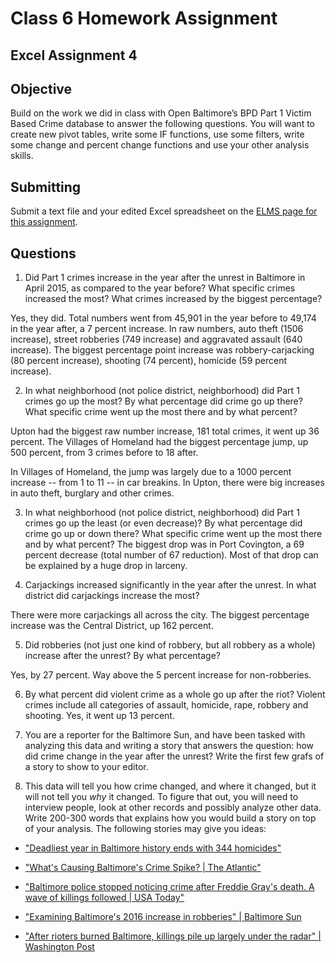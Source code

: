 # Class 6 Homework Assignment
## Excel Assignment 4

## Objective

Build on the work we did in class with Open Baltimore’s  BPD Part 1 Victim Based Crime database to answer the following questions.  You will want to create new pivot tables, write some IF functions, use some filters, write some change and percent change functions and use your other analysis skills.

## Submitting

Submit a text file and your edited Excel spreadsheet on the [ELMS page for this assignment](https://umd.instructure.com/courses/1251920/assignments/4734556?module_item_id=9336700).

## Questions

1. Did Part 1 crimes increase in the year after the unrest in Baltimore in April 2015, as compared to the year before? What specific crimes increased the most? What crimes increased by the biggest percentage?

Yes, they did.  Total numbers went from 45,901 in the year before to 49,174 in the year after, a 7 percent increase. In raw numbers, auto theft (1506 increase), street robberies (749 increase) and aggravated assault (640 increase).  The biggest percentage point increase was robbery-carjacking (80 percent increase), shooting (74 percent), homicide (59 percent increase).

2. In what neighborhood (not police district, neighborhood) did Part 1 crimes go up the most? By what percentage did crime go up there? What specific crime went up the most there and by what percent?

Upton had the biggest raw number increase, 181 total crimes, it went up 36 percent. The Villages of Homeland had the biggest percentage jump, up 500 percent, from 3 crimes before to 18 after.  

In Villages of Homeland, the jump was largely due to a 1000 percent increase -- from 1 to 11 -- in car breakins. In Upton, there were big increases in auto theft, burglary and other crimes.

3. In what neighborhood (not police district, neighborhood) did Part 1 crimes go up the least (or even decrease)? By what percentage did crime go up or down there? What specific crime went up the most there and by what percent?
The biggest drop was in Port Covington, a 69 percent decrease (total number of 67 reduction). Most of that drop can be explained by a huge drop in larceny.

4. Carjackings increased significantly in the year after the unrest. In what district did carjackings increase the most?

There were more carjackings all across the city.  The biggest percentage increase was the Central District, up 162 percent.

5. Did robberies (not just one kind of robbery, but all robbery as a whole) increase after the unrest? By what percentage?

Yes, by 27 percent. Way above the 5 percent increase for non-robberies.

6. By what percent did violent crime as a whole go up after the riot? Violent crimes include all categories of assault, homicide, rape, robbery and shooting.
Yes, it went up 13 percent.
7. You are a reporter for the Baltimore Sun, and have been tasked with analyzing this data and writing a story that answers the question: how did crime change in the year after the unrest?  Write the first few grafs of a story to show to your editor.

8. This data will tell you how crime changed, and where it changed, but it will not tell you *why* it changed.  To figure that out, you will need to interview people, look at other records and possibly analyze other data.  Write 200-300 words that explains how you would build a story on top of your analysis.  The following stories may give you ideas:

* ["Deadliest year in Baltimore history ends with 344 homicides"](http://www.baltimoresun.com/news/maryland/baltimore-city/bs-md-ci-deadliest-year-20160101-story.html)

* ["What's Causing Baltimore's Crime Spike? | The Atlantic"](https://www.theatlantic.com/politics/archive/2015/06/baltimore-police-slowdown/394931/)

* ["Baltimore police stopped noticing crime after Freddie Gray's death. A wave of killings followed | USA Today"](https://www.usatoday.com/story/news/nation/2018/07/12/baltimore-police-not-noticing-crime-after-freddie-gray-wave-killings-followed/744741002/)

* ["Examining Baltimore's 2016 increase in robberies" | Baltimore Sun](http://data.baltimoresun.com/news/robberies2016/)

* ["After rioters burned Baltimore, killings pile up largely under the radar" | Washington Post ](https://www.washingtonpost.com/local/crime/violence-has-become-part-of-life-in-baltimore/2015/05/17/4909264a-f714-11e4-a13c-193b1241d51a_story.html?utm_term=.be45a8c5a204)
